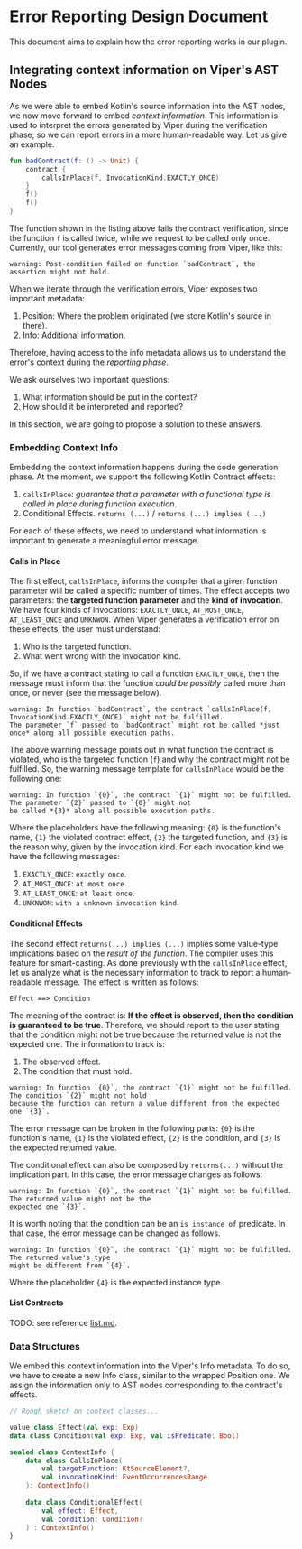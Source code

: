 # Error Reporting Design Document

This document aims to explain how the error reporting works in our plugin.

## Integrating context information on Viper's AST Nodes

As we were able to embed Kotlin's source information into the AST nodes, we now move forward to embed *context
information*.
This information is used to interpret the errors generated by Viper during the verification phase, so we can
report errors in a more human-readable way. Let us give an example.

```Kotlin
fun badContract(f: () -> Unit) {
    contract {
        callsInPlace(f, InvocationKind.EXACTLY_ONCE)
    }
    f()
    f()
}
```

The function shown in the listing above fails the contract verification, since the function `f` is called twice, while
we request to be called only once.
Currently, our tool generates error messages coming from Viper, like this:
```text
warning: Post-condition failed on function `badContract`, the assertion might not hold.
```

When we iterate through the verification errors, Viper exposes two important metadata:
1. Position: Where the problem originated (we store Kotlin's source in there).
2. Info: Additional information.

Therefore, having access to the info metadata allows us to understand the error's context during the *reporting phase*.

We ask ourselves two important questions:
1. What information should be put in the context?
2. How should it be interpreted and reported?

In this section, we are going to propose a solution to these answers.

### Embedding Context Info

Embedding the context information happens during the code generation phase. At the moment, we support the following
Kotlin Contract effects:
1. `callsInPlace`: *guarantee that a parameter with a functional type is called in place during function execution*.
2. Conditional Effects. `returns (...)` / `returns (...) implies (...)`

For each of these effects, we need to understand what information is important to generate a meaningful error message.

#### Calls in Place

The first effect, `callsInPlace`, informs the compiler that a given function parameter will be called a specific number
of times. The effect accepts two parameters: the **targeted function parameter** and the **kind of invocation**.
We have four kinds of invocations: `EXACTLY_ONCE`, `AT_MOST_ONCE`, `AT_LEAST_ONCE` and `UNKNWON`. 
When Viper generates a verification error on these effects, the user must understand:
1. Who is the targeted function.
2. What went wrong with the invocation kind. 

So, if we have a contract stating to call a function `EXACTLY_ONCE`, then the message must inform that the function
*could be possibly* called more than once, or never (see the message below).

```text
warning: In function `badContract`, the contract `callsInPlace(f, InvocationKind.EXACTLY_ONCE)` might not be fulfilled. 
The parameter `f` passed to `badContract` might not be called *just once* along all possible execution paths.
```

The above warning message points out in what function the contract is violated, who is the targeted function (`f`) and
why the contract might not be fulfilled. So, the warning message template for `callsInPlace` would be the following one:

```text
warning: In function `{0}`, the contract `{1}` might not be fulfilled. The parameter `{2}` passed to `{0}` might not
be called *{3}* along all possible execution paths.
```

Where the placeholders have the following meaning: `{0}` is the function's name, `{1}` the violated contract effect,
`{2}` the targeted function, and `{3}` is the reason why, given by the invocation kind. For each invocation kind
we have the following messages:

1. `EXACTLY_ONCE`: `exactly once`.
2. `AT_MOST_ONCE`: `at most once`.
3. `AT_LEAST_ONCE`: `at least once`.
4. `UNKNWON`: `with a unknown invocation kind`.

#### Conditional Effects

The second effect `returns(...) implies (...)` implies some value-type implications based on the *result of the
function*. The compiler uses this feature for smart-casting. As done previously with the `callsInPlace` effect, let us
analyze what is the necessary information to track to report a human-readable message. The effect is written as follows:

```text
Effect ==> Condition 
```

The meaning of the contract is: **If the effect is observed, then the condition is guaranteed to be true**. Therefore,
we should report to the user stating that the condition might not be true because the returned value is not the expected
one. The information to track is:
1. The observed effect.
2. The condition that must hold.

```text
warning: In function `{0}`, the contract `{1}` might not be fulfilled. The condition `{2}` might not hold
because the function can return a value different from the expected one `{3}`.
```

The error message can be broken in the following parts: `{0}` is the function's name, `{1}` is the violated effect,
`{2}` is the condition, and `{3}` is the expected returned value.

The conditional effect can also be composed by `returns(...)` without the implication part. In this case,
the error message changes as follows:

```text
warning: In function `{0}`, the contract `{1}` might not be fulfilled. The returned value might not be the
expected one `{3}`.
```

It is worth noting that the condition can be an `is instance of` predicate. In that case, the error message
can be changed as follows.

```text
warning: In function `{0}`, the contract `{1}` might not be fulfilled. The returned value's type
might be different from `{4}`.
```

Where the placeholder `{4}` is the expected instance type.

#### List Contracts

TODO: see reference [list.md](list.md).

### Data Structures

We embed this context information into the Viper's Info metadata. To do so, we have to create a new Info class,
similar to the wrapped Position one. We assign the information only to AST nodes corresponding to the
contract's effects.

```Kotlin
// Rough sketch on context classes...

value class Effect(val exp: Exp)
data class Condition(val exp: Exp, val isPredicate: Bool)

sealed class ContextInfo {
    data class CallsInPlace(
        val targetFunction: KtSourceElement?, 
        val invocationKind: EventOccurrencesRange
    ): ContextInfo()
    
    data class ConditionalEffect(
        val effect: Effect,
        val condition: Condition?
    ) : ContextInfo()
}
```
